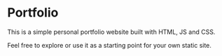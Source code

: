 # Portfolio

This is a simple personal portfolio website built with HTML, JS and CSS.

Feel free to explore or use it as a starting point for your own static site.


